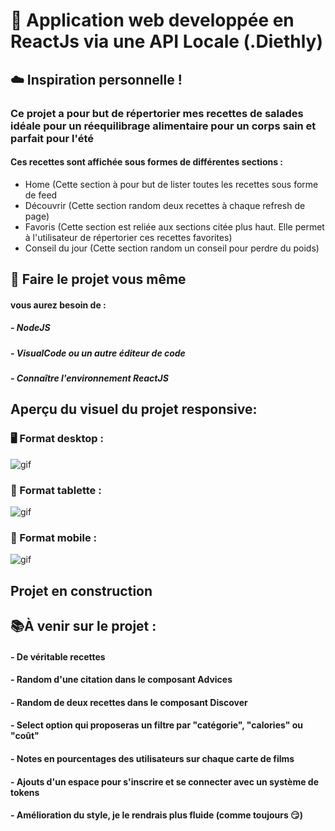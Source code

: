 # 🍎 Application web developpée en ReactJs via une API Locale (.Diethly) 

## ☁️ Inspiration personnelle !

### Ce projet a pour but de répertorier mes recettes de salades idéale pour un réequilibrage alimentaire pour un corps sain et parfait pour l'été

#### Ces recettes sont affichée sous formes de différentes sections :
- Home (Cette section à pour but de lister toutes les recettes sous forme de feed
- Découvrir (Cette section random deux recettes à chaque refresh de page)
- Favoris (Cette section est reliée aux sections citée plus haut. Elle permet à l'utilisateur de répertorier ces recettes favorites)
- Conseil du jour (Cette section random un conseil pour perdre du poids)


## 📌 Faire le projet vous même 
#### vous aurez besoin de :
##### - NodeJS
##### - VisualCode ou un autre éditeur de code
##### - Connaître l'environnement ReactJS

## Aperçu du visuel du projet responsive:

### 🖥 Format desktop : 

![gif](https://github.com/naimtahouri/gif-project/blob/master/recipe-gif-desktop.gif?raw=true)

### 📱 Format tablette :

![gif](https://github.com/naimtahouri/gif-project/blob/master/recipes-gif-tablette.gif?raw=true)

### 📲 Format mobile : 

![gif](https://github.com/naimtahouri/gif-project/blob/master/recipes-gif-mobile.gif?raw=true)

## Projet en construction 

## 📚À venir sur le projet :

#### - De véritable recettes
#### - Random d'une citation dans le composant Advices
#### - Random de deux recettes dans le composant Discover
#### - Select option qui proposeras un filtre par "catégorie", "calories" ou "coût"
#### - Notes en pourcentages des utilisateurs sur chaque carte de films
#### - Ajouts d'un espace pour s'inscrire et se connecter avec un système de tokens
#### - Amélioration du style, je le rendrais plus fluide (comme toujours 😏)
